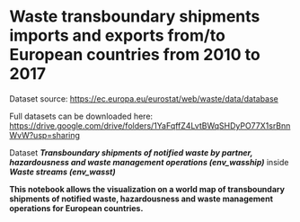 # Waste transboundary shipments imports and exports from/to European countries from 2010 to 2017

Dataset source: https://ec.europa.eu/eurostat/web/waste/data/database

Full datasets can be downloaded here: https://drive.google.com/drive/folders/1YaFqffZ4LvtBWqSHDyPO77X1srBnnWvW?usp=sharing

Dataset ***Transboundary shipments of notified waste by partner, hazardousness and waste management operations (env_wasship)*** inside ***Waste streams (env_wasst)***

**This notebook allows the visualization on a world map of transboundary shipments of notified waste, hazardousness and waste management operations for European countries.**
